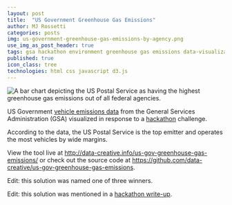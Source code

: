 ```yaml
---
layout: post
title:  "US Government Greenhouse Gas Emissions"
author: MJ Rossetti
categories: posts
img: us-government-greenhouse-gas-emissions-by-agency.png
use_img_as_post_header: true
tags: gsa hackathon environment greenhouse gas emissions data-visualization
published: true
icon_class: tree
technologies: html css javascript d3.js
---
```


![A bar chart depicting the US Postal Service as having the highest greenhouse gas emissions out of all federal agencies.](/assets/images/us-government-greenhouse-gas-emissions-by-agency.png "US Government Greenhouse Gas Emissions by Agency")

US Government
 [vehicle emissions data](https://github.com/data-creative/us-gov-greenhouse-gas-emissions/tree/master/data)
 from the General Services Administration (GSA)
 visualized in response to a [hackathon](http://open.gsa.gov/Digital-Innovation-Hackathon-Fall2015/) challenge.

According to the data, the US Postal Service is the top emitter and operates the most vehicles by wide margins.

View the tool live at http://data-creative.info/us-gov-greenhouse-gas-emissions/ or check out the source code at https://github.com/data-creative/us-gov-greenhouse-gas-emissions.

Edit: this solution was named one of three winners.

Edit: this solution was mentioned in a [hackathon write-up](https://fcw.com/articles/2015/10/19/hackathon-gsa-noble.aspx).

